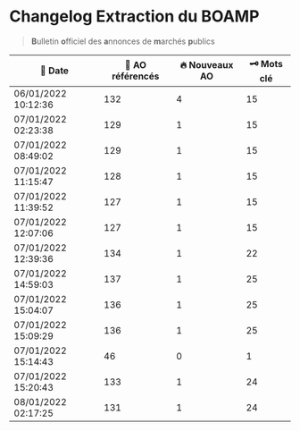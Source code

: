 # Changelog Extraction du BOAMP
> **B**ulletin **o**fficiel des **a**nnonces de **m**archés **p**ublics

| 📅 Date | 📝 AO référencés | 🔥 Nouveaux AO | 🗝 Mots clé |
|---|---|---|---|
|06/01/2022 10:12:36 | 132 | 4| 15|
|07/01/2022 02:23:38 | 129 | 1| 15|
|07/01/2022 08:49:02 | 129 | 1| 15|
|07/01/2022 11:15:47 | 128 | 1| 15|
|07/01/2022 11:39:52 | 127 | 1| 15|
|07/01/2022 12:07:06 | 127 | 1| 15|
|07/01/2022 12:39:36 | 134 | 1| 22|
|07/01/2022 14:59:03 | 137 | 1| 25|
|07/01/2022 15:04:07 | 136 | 1| 25|
|07/01/2022 15:09:29 | 136 | 1| 25|
|07/01/2022 15:14:43 | 46 | 0| 1|
|07/01/2022 15:20:43 | 133 | 1| 24|
|08/01/2022 02:17:25 | 131 | 1| 24|
